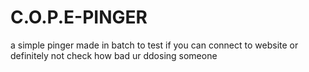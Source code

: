 # C.O.P.E-PINGER
a simple pinger made in batch to test if you can connect to website or definitely not check how bad ur ddosing someone
